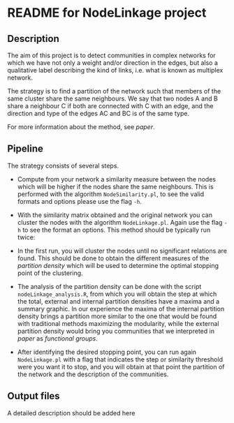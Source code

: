 
# README for NodeLinkage project

## Description

The aim of this project is to detect communities in complex networks for
which we have not only a weight and/or direction in the edges, but also
a qualitative label describing the kind of links, i.e. what is known as 
multiplex network.

The strategy is to find a partition of the network such that members
of the same cluster share the same neighbours. We say that two nodes A and B
share a neighbour C if both are connected with C with an edge, and the
direction and type of the edges AC and BC is of the same type.

For more information about the method, see _paper_.

## Pipeline

The strategy consists of several steps. 

* Compute from your network a similarity measure between the nodes which will be 
higher if the nodes share the same neighbours. This is performed with the algorithm ```NodeSimilarity.pl```,
to see the valid formats and options please use the flag ```-h```.

* With the similarity matrix obtained and the original network you can cluster
the nodes with the algorithm ```NodeLinkage.pl```. Again use the flag ```-h``` to see
the format an options. This method should be typically run twice:
 * In the first run, you will cluster the nodes until no significant relations are found. This
should be done to obtain the different measures of the _partition density_ which will be used
to determine the optimal stopping point of the clustering.
 * The analysis of the partition density can be done with the script ```nodeLinkage_analysis.R```, from
which you will obtain the step at which the total, external and internal partition densities have a maxima and a summary graphic. In our
experience the maxima of the internal partition density brings a partition more similar to the one that would be
found with traditional methods maximizing the modularity, while the external partition density would bring you
communities that we interpreted in _paper_ as _functional groups_.
 * After identifying the desired stopping point, you can run again ```NodeLinkage.pl``` with a flag
that indicates the step or similarity threshold were you want it to stop, and you will obtain at that point
the partition of the network and the description of the communities.


## Output files

A detailed description should be added here
